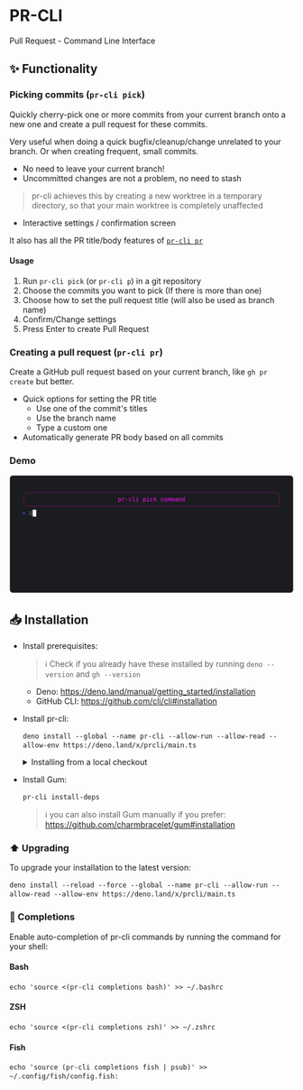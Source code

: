 # PR-CLI

Pull Request - Command Line Interface

## ✨ Functionality

### Picking commits (`pr-cli pick`)

Quickly cherry-pick one or more commits from your current branch onto a new one and create a pull
request for these commits.

Very useful when doing a quick bugfix/cleanup/change unrelated to your branch. Or when creating
frequent, small commits.

- No need to leave your current branch!
- Uncommitted changes are not a problem, no need to stash

> pr-cli achieves this by creating a new worktree in a temporary directory, so that your main
> worktree is completely unaffected

- Interactive settings / confirmation screen

It also has all the PR title/body features of [`pr-cli pr`](#creating-a-pull-request-pr-cli-pr)

#### Usage

1. Run `pr-cli pick` (or `pr-cli p`) in a git repository
2. Choose the commits you want to pick (If there is more than one)
3. Choose how to set the pull request title (will also be used as branch name)
4. Confirm/Change settings
5. Press Enter to create Pull Request

### Creating a pull request (`pr-cli pr`)

Create a GitHub pull request based on your current branch, like `gh pr create` but better.

- Quick options for setting the PR title
  - Use one of the commit's titles
  - Use the branch name
  - Type a custom one
- Automatically generate PR body based on all commits

### Demo

![pr-cli pick demo](./assets/pick.gif)

## 📥 Installation

- Install prerequisites:
  > ℹ️ Check if you already have these installed by running `deno --version` and `gh --version`
  - Deno: https://deno.land/manual/getting_started/installation
  - GitHub CLI: https://github.com/cli/cli#installation
- Install pr-cli:

  ```shell
  deno install --global --name pr-cli --allow-run --allow-read --allow-env https://deno.land/x/prcli/main.ts
  ```

  <details>
  	<summary>Installing from a local checkout</summary>

  - Installing from a local checkout of this repository requires specifying `--config=deno.json`
    during installation. (see https://github.com/denoland/deno/issues/26212)

    ```shell
    deno install --global --name pr-cli --allow-run --allow-read --allow-env --config=deno.json ./main.ts
    ```

  </details>

- Install Gum:

  ```shell
  pr-cli install-deps
  ```

  > ℹ️ you can also install Gum manually if you prefer:
  > https://github.com/charmbracelet/gum#installation

### ⬆️ Upgrading

To upgrade your installation to the latest version:

```shell
deno install --reload --force --global --name pr-cli --allow-run --allow-read --allow-env https://deno.land/x/prcli/main.ts
```

### 🔲 Completions

Enable auto-completion of pr-cli commands by running the command for your shell:

#### Bash

```shell
echo 'source <(pr-cli completions bash)' >> ~/.bashrc
```

#### ZSH

```shell
echo 'source <(pr-cli completions zsh)' >> ~/.zshrc
```

#### Fish

```shell
echo 'source (pr-cli completions fish | psub)' >> ~/.config/fish/config.fish:
```
